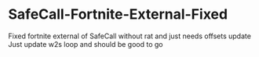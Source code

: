 # SafeCall-Fortnite-External-Fixed
Fixed fortnite external of SafeCall without rat and just needs offsets update
Just update w2s loop and should be good to go
